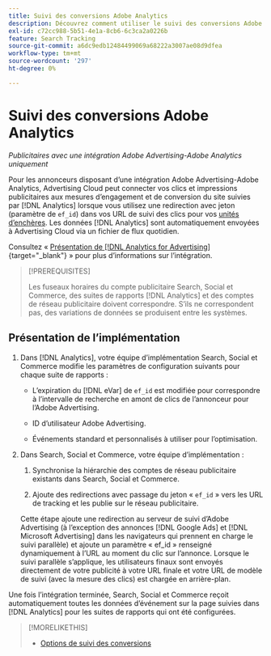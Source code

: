 ```yaml
---
title: Suivi des conversions Adobe Analytics
description: Découvrez comment utiliser le suivi des conversions Adobe Analytics pour vos campagnes dans Adobe Advertising.
exl-id: c72cc988-5b51-4e1a-8cb6-6c3ca2a0226b
feature: Search Tracking
source-git-commit: a6dc9edb12484499069a68222a3007ae08d9dfea
workflow-type: tm+mt
source-wordcount: '297'
ht-degree: 0%

---
```


# Suivi des conversions Adobe Analytics

*Publicitaires avec une intégration Adobe Advertising-Adobe Analytics uniquement*

Pour les annonceurs disposant d’une intégration Adobe Advertising-Adobe Analytics, Advertising Cloud peut connecter vos clics et impressions publicitaires aux mesures d’engagement et de conversion du site suivies par [!DNL Analytics] lorsque vous utilisez une redirection avec jeton (paramètre de `ef_id`) dans vos URL de suivi des clics pour vos [unités d’enchères](/help/search-social-commerce/glossary.md#a-b). Les données [!DNL Analytics] sont automatiquement envoyées à Advertising Cloud via un fichier de flux quotidien.

Consultez « [Présentation de [!DNL Analytics for Advertising]](https://experienceleague.adobe.com/en/docs/advertising/integrations/analytics/overview){target="_blank"} » pour plus d’informations sur l’intégration.

>[!PREREQUISITES]
>
> Les fuseaux horaires du compte publicitaire Search, Social et Commerce, des suites de rapports [!DNL Analytics] et des comptes de réseau publicitaire doivent correspondre. S’ils ne correspondent pas, des variations de données se produisent entre les systèmes.

## Présentation de l’implémentation

1. Dans [!DNL Analytics], votre équipe d’implémentation Search, Social et Commerce modifie les paramètres de configuration suivants pour chaque suite de rapports :

   * L’expiration du [!DNL eVar] de `ef_id` est modifiée pour correspondre à l’intervalle de recherche en amont de clics de l’annonceur pour l’Adobe Advertising.

   * ID d’utilisateur Adobe Advertising.

   * Événements standard et personnalisés à utiliser pour l’optimisation.

1. Dans Search, Social et Commerce, votre équipe d’implémentation :

   1. Synchronise la hiérarchie des comptes de réseau publicitaire existants dans Search, Social et Commerce.

   1. Ajoute des redirections avec passage du jeton « `ef_id` » vers les URL de tracking et les publie sur le réseau publicitaire.

   Cette étape ajoute une redirection au serveur de suivi d’Adobe Advertising (à l’exception des annonces [!DNL Google Ads] et [!DNL Microsoft Advertising] dans les navigateurs qui prennent en charge le suivi parallèle) et ajoute un paramètre « ef_id » renseigné dynamiquement à l’URL au moment du clic sur l’annonce. Lorsque le suivi parallèle s’applique, les utilisateurs finaux sont envoyés directement de votre publicité à votre URL finale et votre URL de modèle de suivi (avec la mesure des clics) est chargée en arrière-plan.

Une fois l’intégration terminée, Search, Social et Commerce reçoit automatiquement toutes les données d’événement sur la page suivies dans [!DNL Analytics] pour les suites de rapports qui ont été configurées.

>[!MORELIKETHIS]
>
>* [Options de suivi des conversions](conversion-tracking-about.md)
